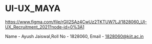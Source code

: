 # UI-UX_MAYA

https://www.figma.com/file/rGlI2SAz4CwUz2TKTUW7LJ/1828060_UI-UX_Recruitment_2021?node-id=0%3A1

Name - Ayush Jaiswal,Roll No - 1828060, Email - 1828060@kiit.ac.in

